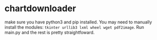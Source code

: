 # chartdownloader

make sure you have python3 and pip installed.
You may need to manually install the modules: `tkinter urllib3 lxml wheel wget pdf2image`.
 Run main.py and the rest is pretty straightfoward.
